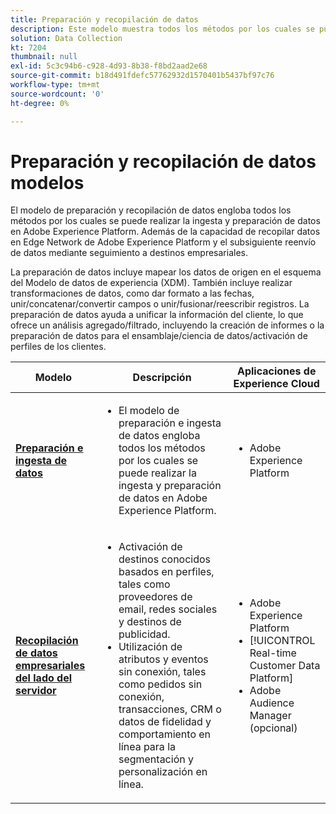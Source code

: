 ```yaml
---
title: Preparación y recopilación de datos
description: Este modelo muestra todos los métodos por los cuales se puede realizar la ingesta y preparación de datos en Adobe Experience Platform.
solution: Data Collection
kt: 7204
thumbnail: null
exl-id: 5c3c94b6-c928-4d93-8b38-f8bd2aad2e68
source-git-commit: b18d491fdefc57762932d1570401b5437bf97c76
workflow-type: tm+mt
source-wordcount: '0'
ht-degree: 0%

---
```


# Preparación y recopilación de datos modelos

El modelo de preparación y recopilación de datos engloba todos los métodos por los cuales se puede realizar la ingesta y preparación de datos en Adobe Experience Platform. Además de la capacidad de recopilar datos en Edge Network de Adobe Experience Platform y el subsiguiente reenvío de datos mediante seguimiento a destinos empresariales.

La preparación de datos incluye mapear los datos de origen en el esquema del Modelo de datos de experiencia (XDM). También incluye realizar transformaciones de datos, como dar formato a las fechas, unir/concatenar/convertir campos o unir/fusionar/reescribir registros. La preparación de datos ayuda a unificar la información del cliente, lo que ofrece un análisis agregado/filtrado, incluyendo la creación de informes o la preparación de datos para el ensamblaje/ciencia de datos/activación de perfiles de los clientes.

| Modelo | Descripción | Aplicaciones de Experience Cloud |
|---|---|---|
| **[Preparación e ingesta de datos](ingestion.md)** | <ul><li>El modelo de preparación e ingesta de datos engloba todos los métodos por los cuales se puede realizar la ingesta y preparación de datos en Adobe Experience Platform.</ul></li> | <ul><li> Adobe Experience Platform </ul></li> |
| **[Recopilación de datos empresariales del lado del servidor](server-side-collection.md)** | <ul><li>Activación de destinos conocidos basados en perfiles, tales como proveedores de email, redes sociales y destinos de publicidad. </li><li>Utilización de atributos y eventos sin conexión, tales como pedidos sin conexión, transacciones, CRM o datos de fidelidad y comportamiento en línea para la segmentación y personalización en línea.</li></ul> | <ul><li>Adobe Experience Platform</li><li> [!UICONTROL Real-time Customer Data Platform]</li><li>Adobe Audience Manager (opcional)</li></ul> |
